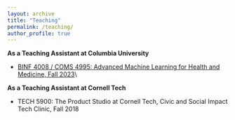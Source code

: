 ```yaml
---
layout: archive
title: "Teaching"
permalink: /teaching/
author_profile: true
---
```


**As a Teaching Assistant at Columbia University**
- [BINF 4008 / COMS 4995: Advanced Machine Learning for Health and Medicine, Fall 2023](https://reaim-lab.github.io/binf4008/)\

**As a Teaching Assistant at Cornell Tech**
- TECH 5900: The Product Studio at Cornell Tech, Civic and Social Impact Tech Clinic, Fall 2018

